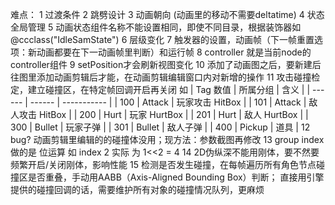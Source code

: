 难点：
1 过渡条件
2 跳劈设计
3 动画朝向 (动画里的移动不需要deltatime)
4 状态全局管理
5 动画状态组件名称不能设置相同，即使不同目录，根据装饰器如@ccclass("IdleSamState")
6 层级变化
7 触发器的设置，动画帧（下一帧重置选项：新动画都要在下一动画帧里判断）和运行帧
8 controller 就是当前node的controller组件
9 setPosition才会刷新视图变化
10 添加了动画图之后，要新建后往图里添加动画剪辑后才能，在动画剪辑编辑窗口内对新增的操作
11 攻击碰撞检定，建立碰撞区，在特定帧回调开启再关闭
如
| Tag 数值 | 所属分组   | 含义          |
| ------ | ------ | ----------- |
| 100    | Attack | 玩家攻击 HitBox |
| 101    | Attack | 敌人攻击 HitBox |
| 200    | Hurt   | 玩家 HurtBox  |
| 201    | Hurt   | 敌人 HurtBox  |
| 300    | Bullet | 玩家子弹        |
| 301    | Bullet | 敌人子弹        |
| 400    | Pickup | 道具          |
12 bug? 动画剪辑里编辑的的碰撞体没用；现方法：参数截图再修改
13 group index 做的是 位运算
如
index 2 实际 为 1<<2 = 4
14 2D伪纵深不能用刚体，要不然要频繁开启/关闭刚体，影响性能
15 检测是否发生碰撞，在每帧遍历所有角色节点碰撞区是否重叠，手动用AABB（Axis-Aligned Bounding Box）判断；
直接用引擎提供的碰撞回调的话，需要维护所有对象的碰撞情况队列，更麻烦
